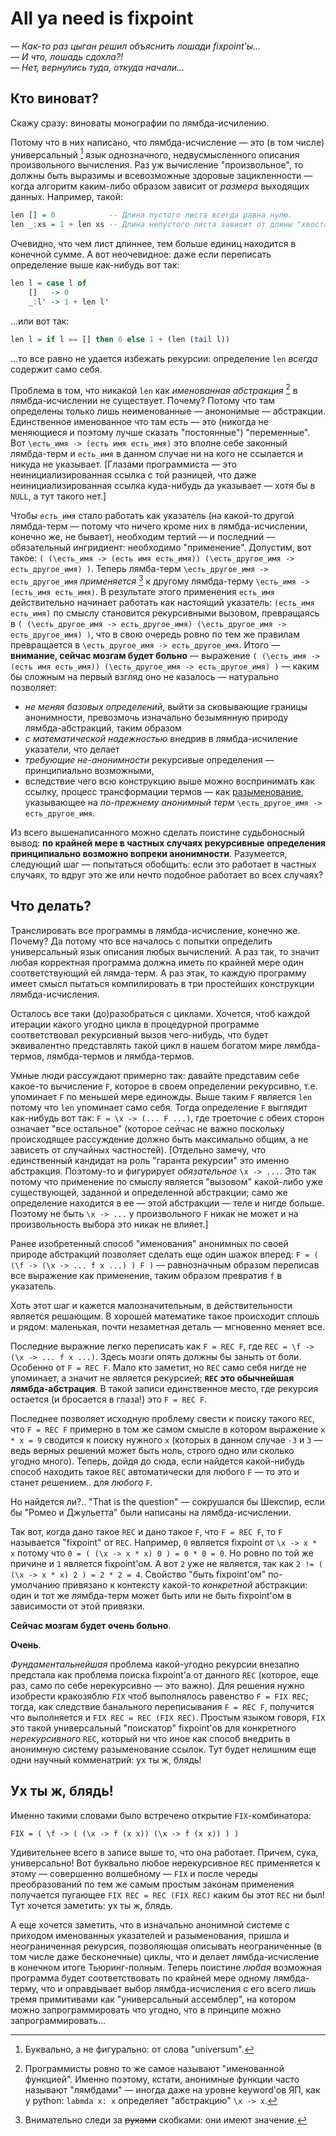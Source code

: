 # All ya need is fixpoint

_— Как-то раз цыган решил объяснить лошади fixpoint'ы...
<br/>
— И что, лошадь сдохла?!
<br/>
— Нет, вернулись туда, откуда начали..._

## Кто виноват?

Скажу сразу: виноваты монографии по лямбда-исчилению.

Потому что в них написано, что лямбда-исчисление — это (в том числе) универсальный [^1] язык однозначного, недвусмысленного описания произвольного вычисления. Раз уж вычисление "произвольное", то должны быть выразимы и всевозможные здоровые зацикленности — когда алгоритм каким-либо образом зависит от _размера_ выходящих данных. Например, такой:

```haskell
len [] = 0            -- Длина пустого листа всегда равна нулю.
len _:xs = 1 + len xs -- Длина непустого листа зависит от длины "хвоста".
```

Очевидно, что чем лист длиннее, тем больше единиц находится в конечной сумме. А вот неочевидное: даже если переписать определение выше как-нибудь вот так:

```haskell
len l = case l of
    []   -> 0
    _:l' -> 1 + len l'
```

...или вот так:

```haskell
len l = if l == [] then 0 else 1 + (len (tail l))
```

...то все равно не удается избежать рекурсии: определение `len` _всегда_ содержит само себя.

Проблема в том, что никакой `len` как _именованная абстракция_ [^2] в лямбда-исчислении не существует. Почему? Потому что там определены только лишь неименованные — анононимые — абстракции. Единственное именованное что там есть — это (никогда не меняющиеся и поэтому лучше сказать "постоянные") "переменные". Вот `\есть_имя -> (есть имя есть_имя)` это вполне себе законный лямбда-терм и `есть_имя` в данном случае ни на кого не ссылается и никуда не указывает. [Глазами программиста — это неинициализированная ссылка с той разницей, что даже неинициализированная ссылка куда-нибудь да указывает — хотя бы в `NULL`, а тут такого нет.]

Чтобы `есть_имя` стало работать как указатель (на какой-то другой лямбда-терм — потому что ничего кроме них в лямбда-исчислении, конечно же, не бывает), необходим тертий — и последний — обязательный ингридиент: необходимо "применение". Допустим, вот такое: `( (\есть_имя -> (есть имя есть_имя)) (\есть_другое_имя -> есть_другое_имя) )`. Теперь лямба-терм `\есть_другое_имя -> есть_другое_имя` _применяется_ [^3] к другому лямбда-терму `\есть_имя -> (есть_имя есть_имя)`. В результате этого применения `есть_имя` действительно начинает работать как настоящий указатель: `(есть_имя есть_имя)` по смыслу становится рекурсивными вызовом, превращаясь в `( (\есть_другое_имя -> есть_другое_имя) (\есть_другое_имя -> есть_другое_имя) )`, что в свою очередь ровно по тем же правилам превращается в `\есть_другое_имя -> есть_другое_имя`. Итого — **внимание, сейчас мозгам будет больно** — выражение `( (\есть_имя -> (есть имя есть_имя)) (\есть_другое_имя -> есть_другое_имя) )` — каким бы сложным на первый взгляд оно не казалось — натурально позволяет:

- _не меняя базовых определений_, выйти за сковывающие границы анонимности, превозмочь изначально безымянную природу лямбда-абстракций, таким образом
- _с математической надежностью_ внедрив в лямбда-исчиление указатели, что делает
- _требующие не-анонимности_ рекурсивые определения — принципиально возможными,
- вследствие чего всю конструкцию выше можно воспринимать как ссылку, процесс трансформации термов — как [разыменование](http://mycpp.ru/perl/book/7/7.3.html), указывающее на _по-прежнему анонимный терм_ `\есть_другое_имя -> есть_другое_имя`.

Из всего вышенаписанного можно сделать поистине судьбоносный вывод: **по крайней мере в частных случаях рекурсивные определения принципиально возможно вопреки анонимности**. Разумеется, следующий шаг — попытаться обобщить: если это работает в частных случаях, то вдруг это же или нечто подобное работает во всех случаях?

## Что делать?

Транслировать все программы в лямбда-исчисление, конечно же. Почему? Да потому что все началось с попытки определить универсальный язык описания любых вычислений. А раз так, то значит любая корректная программа должна иметь по крайней мере один соответствующий ей лямда-терм. А раз этак, то каждую программу имеет смысл пытаться компилировать в три простейших конструкции лямбда-исчисления.

Осталось все таки (до)разобраться с циклами. Хочется, чтоб каждой итерации какого угодно цикла в процедурной программе соответствовал рекурсивный вызов чего-нибудь, что будет эквивалентно представлять такой цикл в нашем богатом мире лямбда-термов, лямбда-термов и лямбда-термов.

Умные люди рассуждают примерно так: давайте представим себе какое-то вычисление `F`, которое в своем определении рекурсивно, т.е. упоминает `F` по меньшей мере единожды. Выше таким `F` является `len` потому что `len` упоминает само себя. Тогда определение `F` выглядит как-нибудь вот так: `F = \x -> (... F ...)`, где троеточие с обеих сторон означает "все остальное" (которое сейчас не важно поскольку происходящее рассуждение должно быть максимально общим, а не зависеть от случайных частностей). [Отдельно замечу, что единственный кандидат на роль "гаранта рекурсии" это именно абстракция. Поэтому-то и фигурирует _обязательное_ `\x -> ...`. Это так потому что применение по смыслу является "вызовом" какой-либо уже существующей, заданной и определенной абстракции; само же определение находится в ее — этой абстракции — теле и нигде больше. Поэтому не быть `\x -> ...` у произвольного `F` никак не может и на произвольность выбора это никак не влияет.]

Ранее изобретенный способ "именования" анонимных по своей природе абстракций позволяет сделать еще один шажок вперед: `F = ( (\f -> (\x -> ... f x ...) ) F )` — равнозначным образом переписав все выражение как применение, таким образом превратив `f` в указатель.

Хоть этот шаг и кажется малозначительным, в действительности является решающим. В хорошей математике такое происходит сплошь и рядом: маленькая, почти незаметная деталь — мгновенно меняет все.

Последние выражние легко переписать как `F = REC F`, где `REC = \f -> (\x -> ... f x ...)`. Здесь мозги опять должны бы заныть от боли. Особенно от `F = REC F`. Мало кто заметит, но `REC` само себя нигде не упоминает, а значит не является рекурсией; **`REC` это обычнейшая лямбда-абстрация**. В такой записи единственное место, где рекурсия остается (и бросается в глаза!) это `F = REC F`.

Последнее позволяет исходную проблему свести к поиску такого `REC`, что `F = REC F` примерно в том же самом смысле в котором выражение `x * x = 9` сводится к поиску нужного `x` (которых в данном случае `-3` и `3` — ведь верных решений может быть ноль, строго одно или сколько угодно много). Теперь, дойдя до сюда, если найдется какой-нибудь способ находить такое `REC` автоматически для любого `F` — то это и станет решением.. для _любого_ `F`.

Но найдется ли?.. "That is the question" — сокрушался бы Шекспир, если бы "Ромео и Джульетта" были написаны на лямбда-исчислении.

Так вот, когда дано такое `REC` и дано такое `F`, что `F = REC F`, то `F` называется "fixpoint" от `REC`. Например, `0` является fixpoint от `\x -> x * x` потому что `0 = ( (\x -> x * x) 0 ) = 0 * 0 = 0`. Но ровно по той же причине и `1` является fixpoint'ом. А вот `2` уже не является, так как `2 != ( (\x -> x * x) 2 ) = 2 * 2 = 4`. Свойство "быть fixpoint'ом" по-умолчанию привязано к контексту какой-то _конкретной_ абстракции: один и тот же лямбда-терм может быть или не быть fixpoint'ом в зависимости от этой привязки.

**Сейчас мозгам будет очень больно**.

**Очень**.

_Фундаментальнейшая_ проблема какой-угодно рекурсии внезапно предстала как проблема поиска fixpoint'а от данного `REC` (которое, еще раз, само по себе нерекурсивно — это важно). Для решения нужно изобрести кракозяблю `FIX` чтоб выполнялось равенство `F = FIX REC`; тогда, как следствие банального переписывания `F = REC F`, получится что выполняется и `FIX REC = REC (FIX REC)`. Простым языком говоря, `FIX` это такой универсальный "поискатор" fixpoint'ов для конкретного _нерекурсивного_ `REC`, который ни что иное как способ внедрить в анонимную систему разыменование ссылок. Тут будет нелишним еще одни научный комменатрий: ух ты ж, блядь!

## Ух ты ж, блядь!

Именно такими словами было встречено открытие `FIX`-комбинатора:

```
FIX = ( \f -> ( (\x -> f (x x)) (\x -> f (x x)) ) )
```

Удивительнее всего в записе выше то, что она работает. Причем, сука, универсально! Вот буквально любое нерекурсивное `REC` применяется к этому — совершенно волшебному — `FIX` и после череды преобразований по тем же самым простым законам применения получается пугающее `FIX REC = REC (FIX REC)` каким бы этот `REC` ни был! Тут хочется заметить: ух ты ж, блядь.

А еще хочется заметить, что в изначально анонимной системе с приходом именованных указателей и разыменования, пришла и неограниченная рекурсия, позволяющая описывать неограниченные (в том числе даже бесконечные) циклы, что и делает лямбда-исчисление в конечном итоге Тьюринг-полным. Теперь поистине _любая_ возможная программа будет соответствовать по крайней мере одному лямбда-терму, что и оправдывает выбор лямбда-исчисления с его всего лишь тремя примитивами как "универсальный ассемблер", на котором можно запрограммировать что угодно, что в принципе можно запрограммировать...

[^1]: Буквально, а не фигурально: от слова "universum".

[^2]: Программисты ровно то же самое называют "именованной функцией". Именно поэтому, кстати, анонимные функции часто называют "лямбдами" — иногда даже на уровне keyword'ов ЯП, как у python: `labmda x: x` определяет "абстракцию" `\x -> x`.

[^3]: Внимательно следи за ~~руками~~ скобками: они имеют значение.